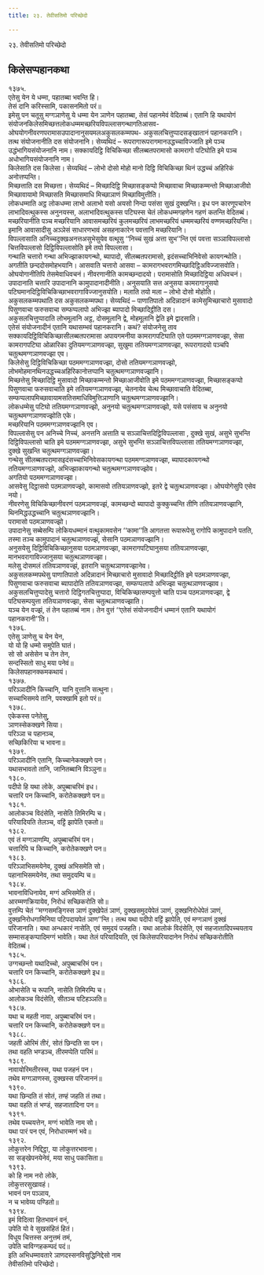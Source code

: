 ```yaml
---
title: २३. तेवीसतिमो परिच्छेदो

---
```

२३. तेवीसतिमो परिच्छेदो  


## किलेसप्पहानकथा

१३७५.  
एतेसु येन ये धम्मा, पहातब्बा भवन्ति हि।  
तेसं दानि करिस्सामि, पकासनमितो परं॥  
इमेसु पन चतूसु मग्गञाणेसु ये धम्मा येन ञाणेन पहातब्बा, तेसं पहानमेवं वेदितब्बं। एतानि हि यथायोगं संयोजनकिलेसमिच्छत्तलोकधम्ममच्छरियविपल्लासगन्थागतिआसव- ओघयोगनीवरणपरामासउपादानानुसयमलअकुसलकम्मपथ- अकुसलचित्तुप्पादसङ्खातानं पहानकरानि।  
तत्थ संयोजनानीति दस संयोजनानि। सेय्यथिदं – रूपरागारूपरागमानउद्धच्चाविज्जाति इमे पञ्च उद्धंभागियसंयोजनानि नाम। सक्कायदिट्ठि विचिकिच्छा सीलब्बतपरामासो कामरागो पटिघोति इमे पञ्च अधोभागियसंयोजनानि नाम।  
किलेसाति दस किलेसा। सेय्यथिदं – लोभो दोसो मोहो मानो दिट्ठि विचिकिच्छा थिनं उद्धच्चं अहिरिकं अनोत्तप्पन्ति।  
मिच्छत्ताति दस मिच्छत्ता। सेय्यथिदं – मिच्छादिट्ठि मिच्छासङ्कप्पो मिच्छावाचा मिच्छाकम्मन्तो मिच्छाआजीवो मिच्छावायामो मिच्छासति मिच्छासमाधि मिच्छाञाणं मिच्छाविमुत्तीति।  
लोकधम्माति अट्ठ लोकधम्मा लाभो अलाभो यसो अयसो निन्दा पसंसा सुखं दुक्खन्ति। इध पन कारणूपचारेन लाभादिवत्थुकस्स अनुनयस्स, अलाभादिवत्थुकस्स पटिघस्स चेतं लोकधम्मगहणेन गहणं कतन्ति वेदितब्बं।  
मच्छरियानीति पञ्च मच्छरियानि आवासमच्छरियं कुलमच्छरियं लाभमच्छरियं धम्ममच्छरियं वण्णमच्छरियन्ति। इमानि आवासादीसु अञ्ञेसं साधारणभावं असहनाकारेन पवत्तानि मच्छरियानि।  
विपल्लासाति अनिच्चदुक्खअनत्तअसुभेसुयेव वत्थूसु ‘‘निच्चं सुखं अत्ता सुभ’’न्ति एवं पवत्ता सञ्ञाविपल्लासो चित्तविपल्लासो दिट्ठिविपल्लासोति इमे तयो विपल्लासा।  
गन्थाति चत्तारो गन्था अभिज्झाकायगन्थो, ब्यापादो, सीलब्बतपरामासो, इदंसच्चाभिनिवेसो कायगन्थोति।  
अगतीति छन्ददोसमोहभयानि। आसवाति चत्तारो आसवा – कामरागभवरागमिच्छादिट्ठिअविज्जासवोति। ओघयोगानीतिपि तेसमेवाधिवचनं। नीवरणानीति कामच्छन्दादयो। परामासोति मिच्छादिट्ठिया अधिवचनं।  
उपादानाति चत्तारि उपादानानि कामुपादानादीनीति। अनुसयाति सत्त अनुसया कामरागानुसयो पटिघमानदिट्ठिविचिकिच्छाभवरागाविज्जानुसयोति। मलाति तयो मला – लोभो दोसो मोहोति।  
अकुसलकम्मपथाति दस अकुसलकम्मपथा। सेय्यथिदं – पाणातिपातो अदिन्नादानं कामेसुमिच्छाचारो मुसावादो पिसुणवाचा फरुसवाचा सम्फप्पलापो अभिज्झा ब्यापादो मिच्छादिट्ठीति दस।  
अकुसलचित्तुप्पादाति लोभमूलानि अट्ठ, दोसमूलानि द्वे, मोहमूलानि द्वेति इमे द्वादसाति।  
एतेसं संयोजनादीनं एतानि यथासम्भवं पहानकरानि। कथं? संयोजनेसु ताव सक्कायदिट्ठिविचिकिच्छासीलब्बतपरामासा अपायगमनीया कामरागपटिघाति एते पठममग्गञाणवज्झा, सेसा कामरागपटिघा ओळारिका दुतियमग्गञाणवज्झा, सुखुमा ततियमग्गञाणवज्झा, रूपरागादयो पञ्चपि चतुत्थमग्गञाणवज्झा एव।  
किलेसेसु दिट्ठिविचिकिच्छा पठममग्गञाणवज्झा, दोसो ततियमग्गञाणवज्झो, लोभमोहमानथिनउद्धच्चअहिरिकानोत्तप्पानि चतुत्थमग्गञाणवज्झानि।  
मिच्छत्तेसु मिच्छादिट्ठि मुसावादो मिच्छाकम्मन्तो मिच्छाआजीवोति इमे पठममग्गञाणवज्झा, मिच्छासङ्कप्पो पिसुणवाचा फरुसवाचाति इमे ततियमग्गञाणवज्झा, चेतनायेव चेत्थ मिच्छावाचाति वेदितब्बा, सम्फप्पलापमिच्छावायामसतिसमाधिविमुत्तिञाणानि चतुत्थमग्गञाणवज्झानि।  
लोकधम्मेसु पटिघो ततियमग्गञाणवज्झो, अनुनयो चतुत्थमग्गञाणवज्झो, यसे पसंसाय च अनुनयो चतुत्थमग्गञाणवज्झोति एके।  
मच्छरियानि पठममग्गञाणवज्झानि एव।  
विपल्लासेसु पन अनिच्चे निच्चं, अनत्तनि अत्ताति च सञ्ञाचित्तदिट्ठिविपल्लासा , दुक्खे सुखं, असुभे सुभन्ति दिट्ठिविपल्लासो चाति इमे पठममग्गञाणवज्झा, असुभे सुभन्ति सञ्ञाचित्तविपल्लासा ततियमग्गञाणवज्झा, दुक्खे सुखन्ति चतुत्थमग्गञाणवज्झा।  
गन्थेसु सीलब्बतपरामासइदंसच्चाभिनिवेसकायगन्था पठममग्गञाणवज्झा, ब्यापादकायगन्थो ततियमग्गञाणवज्झो, अभिज्झाकायगन्थो चतुत्थमग्गञाणवज्झोव।  
अगतियो पठममग्गञाणवज्झा।  
आसवेसु दिट्ठासवो पठमञाणवज्झो, कामासवो ततियञाणवज्झो, इतरे द्वे चतुत्थञाणवज्झा। ओघयोगेसुपि एसेव नयो।  
नीवरणेसु विचिकिच्छानीवरणं पठमञाणवज्झं, कामच्छन्दो ब्यापादो कुक्कुच्चन्ति तीणि ततियञाणवज्झानि, थिनमिद्धउद्धच्चानि चतुत्थञाणवज्झानि।  
परामासो पठमञाणवज्झो।  
उपादानेसु सब्बेसम्पि लोकियधम्मानं वत्थुकामवसेन ‘‘कामा’’ति आगतत्ता रूपारूपेसु रागोपि कामुपादाने पतति, तस्मा तञ्च कामुपादानं चतुत्थञाणवज्झं, सेसानि पठमञाणवज्झानि।  
अनुसयेसु दिट्ठिविचिकिच्छानुसया पठमञाणवज्झा, कामरागपटिघानुसया ततियञाणवज्झा, मानभवरागाविज्जानुसया चतुत्थञाणवज्झा।  
मलेसु दोसमलं ततियञाणवज्झं, इतरानि चतुत्थञाणवज्झानेव।  
अकुसलकम्मपथेसु पाणातिपातो अदिन्नादानं मिच्छाचारो मुसावादो मिच्छादिट्ठीति इमे पठमञाणवज्झा, पिसुणवाचा फरुसवाचा ब्यापादोति ततियञाणवज्झा, सम्फप्पलापो अभिज्झा चतुत्थञाणवज्झाव।  
अकुसलचित्तुप्पादेसु चत्तारो दिट्ठिगतचित्तुप्पादा, विचिकिच्छासम्पयुत्तो चाति पञ्च पठमञाणवज्झा, द्वे पटिघसम्पयुत्ता ततियञाणवज्झा, सेसा चतुत्थञाणवज्झाति।  
यञ्च येन वज्झं, तं तेन पहातब्बं नाम। तेन वुत्तं ‘‘एतेसं संयोजनादीनं धम्मानं एतानि यथायोगं पहानकरानी’’ति।  
१३७६.  
एतेसु ञाणेसु च येन येन,  
यो यो हि धम्मो समुपेति घातं।  
सो सो असेसेन च तेन तेन,  
सन्दस्सितो साधु मया पनेवं॥  
किलेसपहानक्कमकथायं।  
१३७७.  
परिञ्ञादीनि किच्चानि, यानि वुत्तानि सत्थुना।  
सच्चाभिसमये तानि, पवक्खामि इतो परं॥  
१३७८.  
एकेकस्स पनेतेसु,  
ञाणस्सेकक्खणे सिया।  
परिञ्ञा च पहानञ्च,  
सच्छिकिरिया च भावना॥  
१३७९.  
परिञ्ञादीनि एतानि, किच्चानेकक्खणे पन।  
यथासभावतो तानि, जानितब्बानि विञ्ञुना॥  
१३८०.  
पदीपो हि यथा लोके, अपुब्बाचरिमं इध।  
चत्तारि पन किच्चानि, करोतेकक्खणे पन॥  
१३८१.  
आलोकञ्च विदंसेति, नासेति तिमिरम्पि च।  
परियादियति तेलञ्च, वट्टिं झापेति एकतो॥  
१३८२.  
एवं तं मग्गञाणम्पि, अपुब्बाचरिमं पन।  
चत्तारिपि च किच्चानि, करोतेकक्खणे पन॥  
१३८३.  
परिञ्ञाभिसमयेनेव, दुक्खं अभिसमेति सो।  
पहानाभिसमयेनेव, तथा समुदयम्पि च॥  
१३८४.  
भावनाविधिनायेव, मग्गं अभिसमेति तं।  
आरम्मणक्रियायेव, निरोधं सच्छिकरोति सो॥  
वुत्तम्पि चेतं ‘‘मग्गसमङ्गिस्स ञाणं दुक्खेपेतं ञाणं, दुक्खसमुदयेपेतं ञाणं, दुक्खनिरोधेपेतं ञाणं, दुक्खनिरोधगामिनिया पटिपदायपेतं ञाण’’न्ति। तत्थ यथा पदीपो वट्टिं झापेति, एवं मग्गञाणं दुक्खं परिजानाति। यथा अन्धकारं नासेति, एवं समुदयं पजहति। यथा आलोकं विदंसेति, एवं सहजातादिपच्चयताय सम्मासङ्कप्पादिमग्गं भावेति। यथा तेलं परियादियति, एवं किलेसपरियादानेन निरोधं सच्छिकरोतीति वेदितब्बं।  
१३८५.  
उग्गच्छन्तो यथादिच्चो, अपुब्बाचरिमं पन।  
चत्तारि पन किच्चानि, करोतेकक्खणे इध॥  
१३८६.  
ओभासेति च रूपानि, नासेति तिमिरम्पि च।  
आलोकञ्च विदंसेति, सीतञ्च पटिहञ्ञति॥  
१३८७.  
यथा च महती नावा, अपुब्बाचरिमं पन।  
चत्तारि पन किच्चानि, करोतेकक्खणे पन॥  
१३८८.  
जहती ओरिमं तीरं, सोतं छिन्दति सा पन।  
तथा वहति भण्डञ्च, तीरमप्पेति पारिमं॥  
१३८९.  
नावायोरिमतीरस्स, यथा पजहनं पन।  
तथेव मग्गञाणस्स, दुक्खस्स परिजाननं॥  
१३९०.  
यथा छिन्दति तं सोतं, तण्हं जहति तं तथा।  
यथा वहति तं भण्डं, सहजातादिना पन॥  
१३९१.  
तथेव पच्चयत्तेन, मग्गं भावेति नाम सो।  
यथा पारं पन एवं, निरोधारम्मणं भवे॥  
१३९२.  
लोकुत्तरेन निद्दिट्ठा, या लोकुत्तरभावना।  
सा सङ्खेपनयेनेवं, मया साधु पकासिता॥  
१३९३.  
को हि नाम नरो लोके,  
लोकुत्तरसुखावहं।  
भावनं पन पञ्ञाय,  
न च भावेय्य पण्डितो॥  
१३९४.  
इमं विदित्वा हितभावनं वनं,  
उपेति यो वे सुखसंहितं हितं।  
विधूय चित्तस्स अनुत्तमं तमं,  
उपेति चाविग्गहकम्पदं पदं॥  
इति अभिधम्मावतारे ञाणदस्सनविसुद्धिनिद्देसो नाम  
तेवीसतिमो परिच्छेदो।  